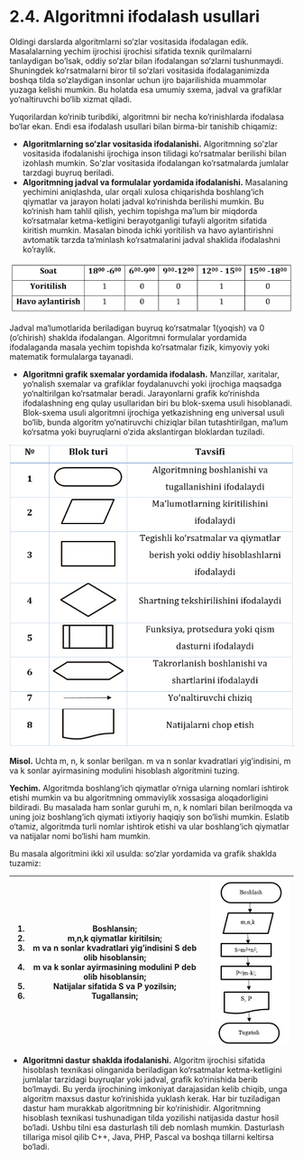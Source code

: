 # 2.4. Algoritmni ifodalash usullari

Oldingi darslarda algoritmlarni so‘zlar vositasida ifodalagan edik. Masalalarning yechim ijrochisi ijrochisi sifatida texnik qurilmalarni tanlaydigan bo’lsak, oddiy so‘zlar bilan ifodalangan so‘zlarni tushunmaydi. Shuningdek ko‘rsatmalarni biror til so‘zlari vositasida ifodalaganimizda boshqa tilda so‘zlaydigan insonlar uchun ijro bajarilishida muammolar yuzaga kelishi mumkin. Bu holatda esa umumiy sxema, jadval va grafiklar yo‘naltiruvchi bo‘lib xizmat qiladi.

Yuqorilardan ko‘rinib turibdiki, algoritmni bir necha ko’rinishlarda ifodalasa bo‘lar ekan. Endi esa ifodalash usullari bilan birma-bir tanishib chiqamiz:

* **Algoritmlarning so‘zlar vositasida ifodalanishi.** Algoritmning so’zlar vositasida ifodalanishi ijrochiga inson tilidagi ko’rsatmalar berilishi bilan izohlash mumkin. So’zlar vositasida ifodalangan ko’rsatmalarda jumlalar tarzdagi buyruq beriladi.
* **Algoritmning jadval va formulalar yordamida ifodalanishi.** Masalaning yechimini aniqlashda, ular orqali xulosa chiqarishda boshlang‘ich qiymatlar va jarayon holati jadval ko‘rinishda berilishi mumkin. Bu ko‘rinish ham tahlil qilish, yechim topishga ma’lum bir miqdorda ko‘rsatmalar ketma-ketligini berayotganligi tufayli algoritm sifatida kiritish mumkin. Masalan binoda ichki yoritilish va havo aylantirishni avtomatik tarzda ta‘minlash ko‘rsatmalarini jadval shaklida ifodalashni ko’raylik.

![](<../.gitbook/assets/image (4) (1) (1).png>)

Jadval ma‘lumotlarida beriladigan buyruq ko‘rsatmalar 1(yoqish) va 0 (o’chirish) shaklda ifodalangan. Algoritmni formulalar yordamida ifodalaganda masala yechim topishda ko’rsatmalar fizik, kimyoviy yoki matematik formulalarga tayanadi.

* **Algoritmni grafik sxemalar yordamida ifodalash.** Manzillar, xaritalar, yo‘nalish sxemalar va grafiklar foydalanuvchi yoki ijrochiga maqsadga yo‘naltirilgan ko‘rsatmalar beradi. Jarayonlarni grafik ko‘rinishda ifodalashning eng qulay usullaridan biri bu blok-sxema usuli hisoblanadi. Blok-sxema usuli algoritmni ijrochiga yetkazishning eng universal usuli bo‘lib, bunda algoritm yo‘natiruvchi chiziqlar bilan tutashtirilgan, ma‘lum ko‘rsatma yoki buyruqlarni o‘zida akslantirgan bloklardan tuziladi.

![](<../.gitbook/assets/image (2) (1).png>)

**Misol.** Uchta m, n, k sonlar berilgan. m va n sonlar kvadratlari yig’indisini, m va k sonlar ayirmasining modulini hisoblash algoritmini tuzing.

**Yechim.** Algoritmda boshlang‘ich qiymatlar o‘rniga ularning nomlari ishtirok etishi mumkin va bu algoritmning ommaviylik xossasiga aloqadorligini bildiradi. Bu masalada ham sonlar guruhi m, n, k nomlari bilan berilmoqda va uning joiz boshlang‘ich qiymati ixtiyoriy haqiqiy son bo‘lishi mumkin. Eslatib o‘tamiz, algoritmda turli nomlar ishtirok etishi va ular boshlang‘ich qiymatlar va natijalar nomi bo‘lishi ham mumkin.

Bu masala algoritmini ikki xil usulda: so‘zlar yordamida va grafik shaklda tuzamiz:

| <ol><li>Boshlansin;</li><li>m,n,k qiymatlar kiritilsin;</li><li>m va n sonlar kvadratlari yig’indisini S deb olib hisoblansin;</li><li>m va k sonlar ayirmasining modulini P deb olib hisoblansin;</li><li>Natijalar sifatida S va P yozilsin;</li><li>Tugallansin;</li></ol> | <img src="../.gitbook/assets/image (3) (1) (1).png" alt="" data-size="original"> |
| ----------------------------------------------------------------------------------------------------------------------------------------------------------------------------------------------------------------------------------------------------------------------------- | -------------------------------------------------------------------------------- |

* **Algoritmni dastur shaklda ifodalanishi.** Algoritm ijrochisi sifatida hisoblash texnikasi olinganida beriladigan ko‘rsatmalar ketma-ketligini jumlalar tarzidagi buyruqlar yoki jadval, grafik ko‘rinishida berib bo‘lmaydi. Bu yerda ijrochining imkoniyat darajasidan kelib chiqib, unga algoritm maxsus dastur ko‘rinishida yuklash kerak. Har bir tuziladigan dastur ham murakkab algoritmning bir ko‘rinishidir. Algoritmning hisoblash texnikasi tushunadigan tilda yozilishi natijasida dastur hosil bo‘ladi. Ushbu tilni esa dasturlash tili deb nomlash mumkin. Dasturlash tillariga misol qilib C++, Java, PHP, Pascal va boshqa tillarni keltirsa bo‘ladi.
